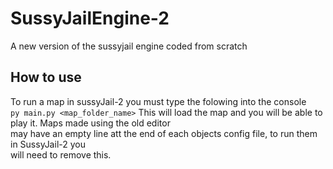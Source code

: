 # SussyJailEngine-2
A new version of the sussyjail engine coded from scratch

## How to use
To run a map in sussyJail-2 you must type the folowing into the console  
`py main.py <map_folder_name>`
This will load the map and you will be able to play it. Maps made using the old editor  
may have an empty line att the end of each objects config file, to run them in SussyJail-2 you  
will need to remove this.

